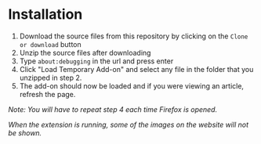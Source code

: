 # Installation

1. Download the source files from this repository by clicking on the `Clone or download` button
2. Unzip the source files after downloading
3. Type `about:debugging` in the url and press enter
4. Click "Load Temporary Add-on" and select any file in the folder that you unzipped in step 2.
5. The add-on should now be loaded and if you were viewing an article, refresh the page.  

*Note: You will have to repeat step 4 each time Firefox is opened.*

*When the extension is running, some of the images on the website will not be shown.*